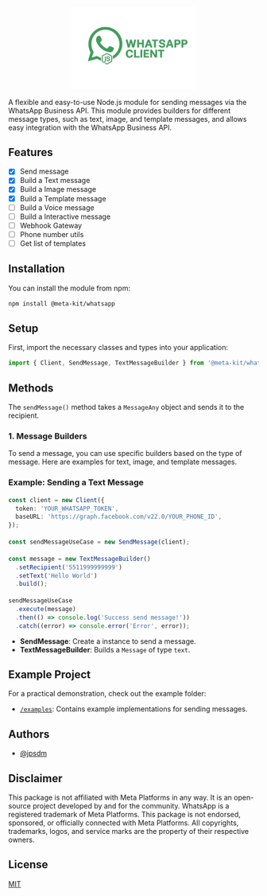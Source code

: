 <p align="center">
  <img src="https://github.com/jpsdm/meta-kit/blob/master/.github/image/whatsapp-brand.png?raw=true" alt="Whatsapp Meta Kit" width="250">
</p>

A flexible and easy-to-use Node.js module for sending messages via the WhatsApp Business API. This module provides builders for different message types, such as text, image, and template messages, and allows easy integration with the WhatsApp Business API.

## Features

- [x] Send message
- [x] Build a Text message
- [x] Build a Image message
- [x] Build a Template message
- [ ] Build a Voice message
- [ ] Build a Interactive message
- [ ] Webhook Gateway
- [ ] Phone number utils
- [ ] Get list of templates

## Installation

You can install the module from npm:

```bash
npm install @meta-kit/whatsapp
```

## Setup

First, import the necessary classes and types into your application:

```ts
import { Client, SendMessage, TextMessageBuilder } from '@meta-kit/whatsapp';
```

## Methods

The `sendMessage()` method takes a `MessageAny` object and sends it to the recipient.

### 1. **Message Builders**

To send a message, you can use specific builders based on the type of message. Here are examples for text, image, and template messages.

### Example: Sending a Text Message

```ts
const client = new Client({
  token: 'YOUR_WHATSAPP_TOKEN',
  baseURL: 'https://graph.facebook.com/v22.0/YOUR_PHONE_ID',
});

const sendMessageUseCase = new SendMessage(client);

const message = new TextMessageBuilder()
  .setRecipient('5511999999999')
  .setText('Hello World')
  .build();

sendMessageUseCase
  .execute(message)
  .then(() => console.log('Success send message!'))
  .catch((error) => console.error('Error', error));
```

- **SendMessage**: Create a instance to send a message.
- **TextMessageBuilder**: Builds a `Message` of type `text`.

## Example Project

For a practical demonstration, check out the example folder:

- [`/examples`](https://github.com/jpsdm/meta-kit/blob/master/packages/whatsapp/examples): Contains example implementations for sending messages.

## Authors

- [@jpsdm](https://www.github.com/jpsdm)

## Disclaimer

This package is not affiliated with Meta Platforms in any way. It is an open-source project developed by and for the community. WhatsApp is a registered trademark of Meta Platforms. This package is not endorsed, sponsored, or officially connected with Meta Platforms. All copyrights, trademarks, logos, and service marks are the property of their respective owners.

## License

[MIT](https://github.com/jpsdm/meta-kit/blob/master/packages/whatsapp/LICENSE)
